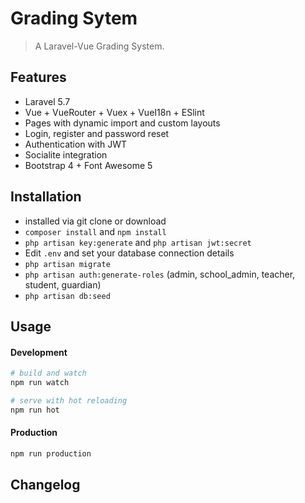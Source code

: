 # Grading Sytem
> A Laravel-Vue Grading System.

## Features

- Laravel 5.7 
- Vue + VueRouter + Vuex + VueI18n + ESlint
- Pages with dynamic import and custom layouts
- Login, register and password reset
- Authentication with JWT
- Socialite integration
- Bootstrap 4 + Font Awesome 5

## Installation

- installed via git clone or download
-  `composer install` and `npm install` 
- `php artisan key:generate` and `php artisan jwt:secret`
- Edit `.env` and set your database connection details
- `php artisan migrate`
- `php artisan auth:generate-roles` (admin, school_admin, teacher, student, guardian)
- `php artisan db:seed`


## Usage

#### Development

```bash
# build and watch
npm run watch

# serve with hot reloading
npm run hot
```

#### Production

```bash
npm run production
```

## Changelog

